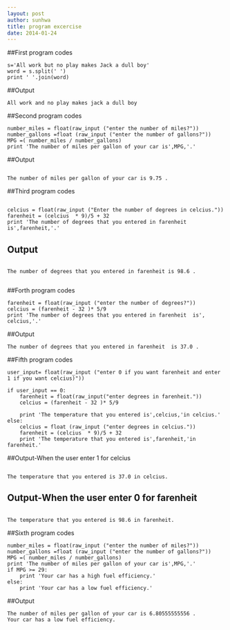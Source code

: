 ```yaml
---
layout: post
author: sunhwa
title: program excercise
date: 2014-01-24
---
```


##First program codes

```
s='All work but no play makes Jack a dull boy'
word = s.split(' ')
print ' '.join(word)

```

##Output

```
All work and no play makes jack a dull boy
```

##Second program codes

```
number_miles = float(raw_input ("enter the number of miles?"))
number_gallons =float (raw_input ("enter the number of gallons?"))
MPG =( number_miles / number_gallons)
print 'The number of miles per gallon of your car is',MPG,'.' 

```

##Output

```

The number of miles per gallon of your car is 9.75 .

```

##Third program codes

```

celcius = float(raw_input ("Enter the number of degrees in celcius."))
farenheit = (celcius  * 9)/5 + 32 
print 'The number of degrees that you entered in farenheit is',farenheit,'.'

```

## Output

```

The number of degrees that you entered in farenheit is 98.6 .


```

##Forth program codes

```
farenheit = float(raw_input ("enter the number of degrees?"))
celcius = (farenheit - 32 )* 5/9
print 'The number of degrees that you entered in farenheit  is', celcius,'.' 

```

##Output

```
The number of degrees that you entered in farenheit  is 37.0 .

```

##Fifth program codes

```
user_input= float(raw_input ("enter 0 if you want farenheit and enter 1 if you want celcius)"))

if user_input == 0:
    farenheit = float(raw_input("enter degrees in farenheit."))
    celcius = (farenheit - 32 )* 5/9
      
    print 'The temperature that you entered is',celcius,'in celcius.'
else: 
    celcius = float (raw_input ("enter degrees in celcius."))
    farenheit = (celcius  * 9)/5 + 32 
    print 'The temperature that you entered is',farenheit,'in farenheit.'

```

##Output-When the user enter 1 for celcius

```

The temperature that you entered is 37.0 in celcius.

```

## Output-When the user enter 0 for farenheit 

```

The temperature that you entered is 98.6 in farenheit.

```

##Sixth program codes

```
number_miles = float(raw_input ("enter the number of miles?"))
number_gallons =float (raw_input ("enter the number of gallons?"))
MPG =( number_miles / number_gallons)
print 'The number of miles per gallon of your car is',MPG,'.'
if MPG >= 29:
    print 'Your car has a high fuel efficiency.'
else:
    print 'Your car has a low fuel efficiency.'
```

##Output

```
The number of miles per gallon of your car is 6.80555555556 .
Your car has a low fuel efficiency.
```










